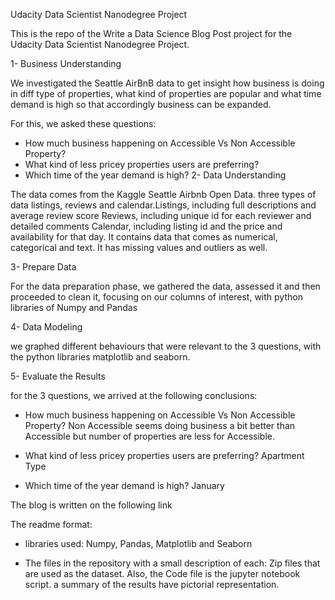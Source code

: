 Udacity Data Scientist Nanodegree Project

This is the repo of the Write a Data Science Blog Post project for the Udacity Data Scientist Nanodegree Project.

1- Business Understanding 

We investigated the Seattle AirBnB data to get insight how business is doing in diff type of properties, what kind of properties are popular and what time demand is high so that accordingly business can be expanded.


For this, we asked these questions:

- How much business happening on Accessible Vs Non Accessible Property?
- What kind of less pricey properties users are preferring?
- Which time of the year demand is high?
2- Data Understanding

The data comes from the Kaggle Seattle Airbnb Open Data.  three types of data listings, reviews and calendar.Listings, including full descriptions and average review score
Reviews, including unique id for each reviewer and detailed comments
Calendar, including listing id and the price and availability for that day. It contains data that comes as numerical, categorical and text. It has missing values and outliers as well.

3- Prepare Data

For the data preparation phase, we gathered the data, assessed it and then proceeded to clean it, focusing on our columns of interest, with python libraries of Numpy and Pandas

4- Data Modeling

we graphed different behaviours that were relevant to the 3 questions, with the python libraries matplotlib and seaborn.

5- Evaluate the Results

for the 3 questions, we arrived at the following conclusions:

- How much business happening on Accessible Vs Non Accessible Property? Non Accessible seems doing business a bit better than Accessible but number of properties are less for Accessible.

- What kind of less pricey properties users are preferring? Apartment Type

- Which time of the year demand is high? January

The blog is written on the following link

The readme format:

- libraries used: Numpy, Pandas, Matplotlib and Seaborn

- The files in the repository with a small description of each: Zip files that are used as the dataset. Also, the Code file is the jupyter notebook script. a summary of the results have pictorial representation.